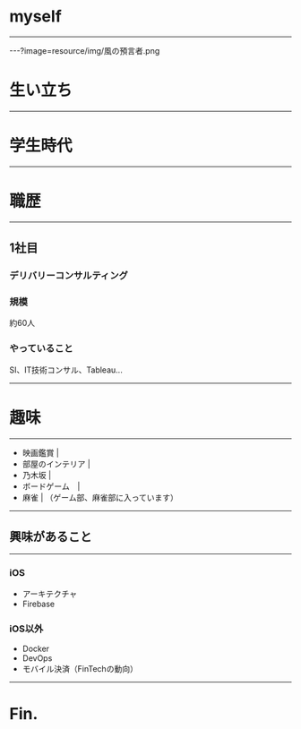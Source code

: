 # myself

---
---?image=resource/img/風の預言者.png
# 生い立ち




---
# 学生時代


---
# 職歴
---
## 1社目
### デリバリーコンサルティング
### 規模
約60人
### やっていること
SI、IT技術コンサル、Tableau...

---
# 趣味
---
- 映画鑑賞 |
- 部屋のインテリア |
- 乃木坂 |
- ボードゲーム　|
- 麻雀 |
（ゲーム部、麻雀部に入っています） 

---
## 興味があること
---
### iOS
- アーキテクチャ
- Firebase
### iOS以外
- Docker
- DevOps
- モバイル決済（FinTechの動向）
---
# Fin.

